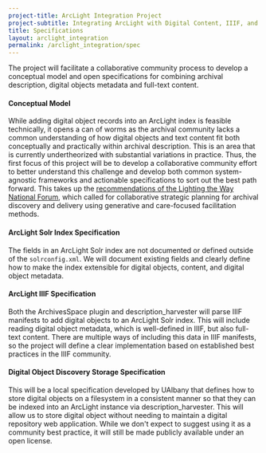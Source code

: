 ```yaml
---
project-title: ArcLight Integration Project
project-subtitle: Integrating ArcLight with Digital Content, IIIF, and ArchivesSpace
title: Specifications
layout: arclight_integration
permalink: /arclight_integration/spec
---
```


The project will facilitate a collaborative community process to develop a conceptual model and open specifications for combining archival description, digital objects metadata and full-text content.

#### Conceptual Model

While adding digital object records into an ArcLight index is feasible technically, it opens a can of worms as the archival community lacks a common understanding of how digital objects and text content fit both conceptually and practically within archival description. This is an area that is currently undertheorized with substantial variations in practice. Thus, the first focus of this project will be to develop a collaborative community effort to better understand this challenge and develop both common system-agnostic frameworks and actionable specifications to sort out the best path forward. This takes up the [recommendations of the Lighting the Way National Forum](https://exhibits.stanford.edu/lightingtheway/feature/recommendations), which called for collaborative strategic planning for archival discovery and delivery using generative and care-focused facilitation methods.

#### ArcLight Solr Index Specification

The fields in an ArcLight Solr index are not documented or defined outside of the `solrconfig.xml`. We will document existing fields and clearly define how to make the index extensible for digital objects, content, and digital object metadata.

#### ArcLight IIIF Specification

Both the ArchivesSpace plugin and description_harvester will parse IIIF manifests to add digital objects to an ArcLight Solr index. This will include reading digital object metadata, which is well-defined in IIIF, but also full-text content. There are multiple ways of including this data in IIIF manifests, so the project will define a clear implementation based on established best practices in the IIIF community.

#### Digital Object Discovery Storage Specification

This will be a local specification developed by UAlbany that defines how to store digital objects on a filesystem in a consistent manner so that they can be indexed into an ArcLight instance via description_harvester. This will allow us to store digital object without needing to maintain a digital repository web application. While we don't expect to suggest using it as a community best practice, it will still be made publicly available under an open license.
